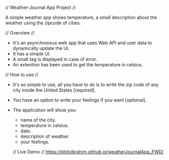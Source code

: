  // Weather-Journal App Project //

  A simple weather app shows temperature, a small description about the weather using the zipcode of cities.

 
 // Overview // 

* It's an asynchronous web app that uses Web API and user data to dynamically update the UI. 
* It has a simple UI.
* A small tag is displayed in case of error.
* An extention has been used to get the temperature in celsius.


 // How to use // 

* It's so simple to use, all you have to do is to write the zip code of any city inside the United States [required].
* You have an option to write your feelings if you want [optional].
* The application will show you:
  - name of the city. 
  - temperature in celsius.
  - date.
  - description of weather.
  - your feelings.
  
  // Live Demo // 
  https://philoibrahim.github.io/weatherJournalApp_FWD/
